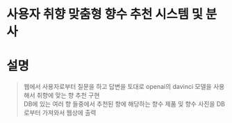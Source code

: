#  사용자 취향 맞춤형 향수 추천 시스템 및 분사

<h1>설명</h1>

> 웹에서 사용자로부터 질문을 하고 답변을 토대로 openai의 davinci 모델을 사용해서 취향에 맞는 향 추천 구현 <BR>
> DB에 있는 여러 향 들중에서 추천된 향에 해당하는 향수 제품 및 향수 사진을 DB로부터 가져와서 웹상에 출력

